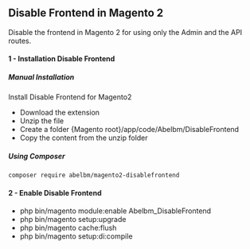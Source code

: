## Disable Frontend in Magento 2
Disable the frontend in Magento 2 for using only the Admin and the API routes.

#### 1 - Installation Disable Frontend

##### Manual Installation

Install Disable Frontend for Magento2
 * Download the extension
 * Unzip the file
 * Create a folder {Magento root}/app/code/Abelbm/DisableFrontend
 * Copy the content from the unzip folder


##### Using Composer

```
composer require abelbm/magento2-disablefrontend
```

#### 2 - Enable Disable Frontend

 * php bin/magento module:enable Abelbm_DisableFrontend
 * php bin/magento setup:upgrade
 * php bin/magento cache:flush
 * php bin/magento setup:di:compile